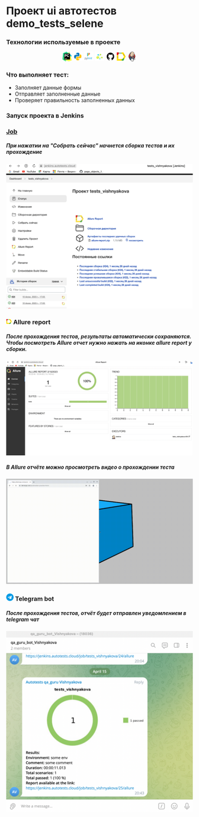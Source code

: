 Проеĸт ui автотестов demo_tests_selene
===========

<!-- Технологии -->
### Технологии используемые в проеĸте


<p  align="center">
  <code><img width="5%" title="Pycharm" src="./attachments/logo/pycharm.png"></code>
  <code><img width="5%" title="Python" src="./attachments/logo/python.png"></code>
  <code><img width="5%" title="Pytest" src="./attachments/logo/pytest.png"></code>
  <code><img width="5%" title="Selene" src="./attachments/logo/selene.png"></code>
  <code><img width="5%" title="GitHub" src="./attachments/logo/github.png"></code>
  <code><img width="5%" title="Allure Report" src="./attachments/logo/allure_report.png"></code>
  <code><img width="5%" title="Jenkins" src="./attachments/logo/jenkins.png"></code>
</p>

### Что выполняет тест:
- Заполняет данные формы
- Отправляет заполненные данные
- Проверяет правильность заполненных данных

<!-- Jenkins -->

### Запуск проекта в Jenkins

### [Job](https://jenkins.autotests.cloud/job/tests_vishnyakova/)

##### При нажатии на "Собрать сейчас" начнется сборка тестов и их прохождение
![This is an image](attachments/screenshots/jenkins.png)

<!-- Allure report -->

### <img width="3%" title="Allure Report" src="attachments/logo/allure_report.png"> Allure report

##### После прохождения тестов, результаты автоматически сохраняются. Чтобы посмотреть Allure отчет нужно нажать на иконке allure report у сборки.
![This is an image](attachments/screenshots/allure.png)

##### В Allure отчёте можно просмотреть видео о прохождении теста

![This is an image](attachments/video/video_test.gif)

<!-- Telegram report -->

### <img width="4%" title="Telegram" src="attachments/logo/telegram_bot.png"> Telegram bot

##### После прохождения тестов, отчёт будет отправлен уведомлением в telegram чат
![This is an image](attachments/screenshots/telegram.png)




 
